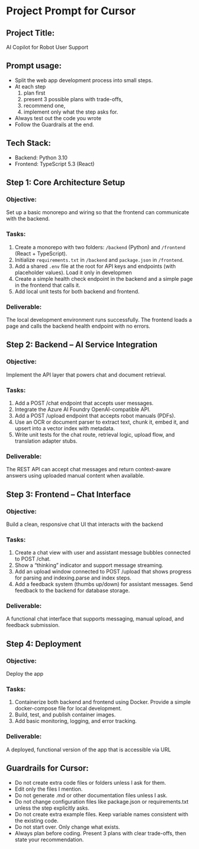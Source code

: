 # Project Prompt for Cursor

## Project Title:
AI Copilot for Robot User Support


## Prompt usage:
- Split the web app development process into small steps.
- At each step
    1. plan first
    2. present 3 possible plans with trade-offs,
    3. recommend one,
    4. implement only what the step asks for.
- Always test out the code you wrote
- Follow the Guardrails at the end.



## Tech Stack:
- Backend: Python 3.10
- Frontend: TypeScript 5.3 (React)


## Step 1: Core Architecture Setup

### Objective:
Set up a basic monorepo and wiring so that the frontend can communicate with the backend.

### Tasks:
1. Create a monorepo with two folders: `/backend` (Python) and `/frontend` (React + TypeScript).
2. Initialize `requirements.txt` in `/backend` and `package.json` in `/frontend`.
3. Add a shared `.env` file at the root for API keys and endpoints (with placeholder values). Load it only in developmen
4. Create a simple health check endpoint in the backend and a simple page in the frontend that calls it.
5. Add local unit tests for both backend and frontend.

### Deliverable:
The local development environment runs successfully.
The frontend loads a page and calls the backend health endpoint with no errors.


## Step 2: Backend – AI Service Integration

### Objective:
Implement the API layer that powers chat and document retrieval.

### Tasks:

1. Add a POST /chat endpoint that accepts user messages.
2. Integrate the Azure AI Foundry OpenAI-compatible API.
3. Add a POST /upload endpoint that accepts robot manuals (PDFs).
4. Use an OCR or document parser to extract text, chunk it, embed it, and upsert into a vector index with metadata.
5. Write unit tests for the chat route, retrieval logic, upload flow, and translation adapter stubs.

### Deliverable:
The REST API can accept chat messages and return context-aware answers using uploaded manual content when available.


## Step 3: Frontend – Chat Interface
### Objective:
Build a clean, responsive chat UI that interacts with the backend

### Tasks:
1. Create a chat view with user and assistant message bubbles connected to POST /chat.
2. Show a “thinking” indicator and support message streaming.
3. Add an upload window connected to POST /upload that shows progress for parsing and indexing.parse and index steps.
4. Add a feedback system (thumbs up/down) for assistant messages. Send feedback to the backend for database storage.

### Deliverable:
A functional chat interface that supports messaging, manual upload, and feedback submission.

## Step 4: Deployment
### Objective:
Deploy the app

### Tasks:
1. Containerize both backend and frontend using Docker. Provide a simple docker-compose file for local development.
2. Build, test, and publish container images.
3. Add basic monitoring, logging, and error tracking.

### Deliverable:
A deployed, functional version of the app that is accessible via URL

## Guardrails for Cursor:
- Do not create extra code files or folders unless I ask for them.
- Edit only the files I mention.
- Do not generate .md or other documentation files unless I ask.
- Do not change configuration files like package.json or requirements.txt unless the step explicitly asks.
- Do not create extra example files.
Keep variable names consistent with the existing code.
- Do not start over. Only change what exists.
- Always plan before coding. Present 3 plans with clear trade-offs, then state your recommendation.